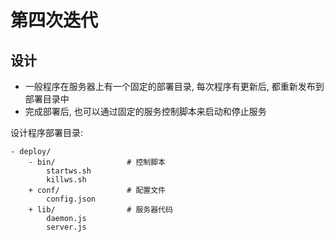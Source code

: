 # 第四次迭代

## 设计

* 一般程序在服务器上有一个固定的部署目录, 每次程序有更新后, 都重新发布到部署目录中
* 完成部署后, 也可以通过固定的服务控制脚本来启动和停止服务


设计程序部署目录:

```shell
- deploy/
    - bin/                # 控制脚本
        startws.sh
        killws.sh
    + conf/               # 配置文件
        config.json
    + lib/                # 服务器代码
        daemon.js
        server.js
```

